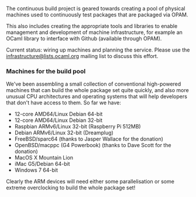 The continuous build project is geared towards creating a pool of physical machines used to continuously test packages that are packaged via OPAM.

This also includes creating the appropriate tools and libraries to enable management and development of machine infrastructure, for example an OCaml library to interface with Github (available through OPAM).

Current status: wiring up machines and planning the service. Please use the infrastructure@lists.ocaml.org mailing list to discuss this effort.

### Machines for the build pool

We've been assembling a small collection of conventional high-powered machines that can build the whole package set quite quickly, and also more unusual CPU architectures and operating systems that will help developers that don't have access to them. So far we have:

* 12-core AMD64/Linux Debian 64-bit
* 12-core AMD64/Linux Debian 32-bit
* Raspbian ARMv6/Linux 32-bit (Raspberry Pi 512MB)
* Debian ARMv6/Linux 32-bit (Dreamplug)
* FreeBSD/sparc64 (thanks to Jasper Wallace for the donation)
* OpenBSD/macppc (G4 Powerbook) (thanks to Dave Scott for the donation)
* MacOS X Mountain Lion
* iMac G5/Debian 64-bit
* Windows 7 64-bit

Clearly the ARM devices will need either some parallelisation or some extreme overclocking to build the whole package set!